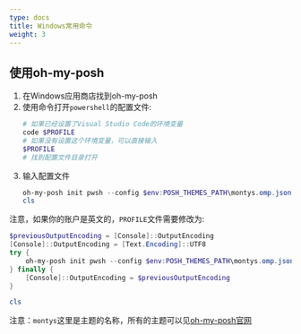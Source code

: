 ```yaml
---
type: docs
title: Windows常用命令
weight: 3
---
```


## 使用oh-my-posh

1. 在Windows应用商店找到oh-my-posh
2. 使用命令打开`powershell`的配置文件:
   ```bash
   # 如果已经设置了Visual Studio Code的环境变量
   code $PROFILE
   # 如果没有设置这个环境变量，可以直接输入
   $PROFILE
   # 找到配置文件目录打开
   ```
3. 输入配置文件
   ```ps1
   oh-my-posh init pwsh --config $env:POSH_THEMES_PATH\montys.omp.json | Invoke-Expression
   cls
   ```
注意，如果你的账户是英文的，`PROFILE`文件需要修改为:
```ps1
$previousOutputEncoding = [Console]::OutputEncoding
[Console]::OutputEncoding = [Text.Encoding]::UTF8
try {
    oh-my-posh init pwsh --config $env:POSH_THEMES_PATH\montys.omp.json | Invoke-Expression
} finally {
    [Console]::OutputEncoding = $previousOutputEncoding
}

cls
```
注意：`montys`这里是主题的名称，所有的主题可以见[oh-my-posh官网](https://ohmyposh.dev/docs/themes)